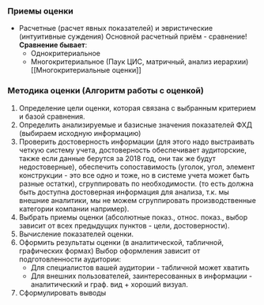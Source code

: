 ### Приемы оценки
- Расчетные (расчет явных показателей) и эвристические (интуитивные суждения)
	 Основной расчетный приём - сравнение! 
	**Сравнение бывает**:
	 - Однокритериальное
	 - Многокритериальное (Паук ЦИС, матричный, анализ иерархии) [[Многокритериальные оценки]]
### Методика оценки (Алгоритм работы с оценкой)
1. Определение цели оценки, которая связана с выбранным критерием и базой сравнения. 
2. Определить анализируемые и базисные значения показателей ФХД (выбираем исходную информацию)
3. Проверить достоверность информации (для этого надо выстраивать четкую систему учета, достоверность обеспечивает аудиторские, также если данные берутся за 2018 год, они так же будут недостоверные), обеспечить сопоставимость (уголок, угол, элемент конструкции - это все одно и тоже, но в системе учета может быть разные остатки), сгруппировать по необходимости. (то есть должна быть доступна достоверная информация для анализа, т.к. мы внешние аналитики, мы не можем сгруппировать производственные категории компании например). 
4. Выбрать приемы оценки (абсолютные показ., относ. показ., выбор зависит от всех предыдущих пунктов - цели, достоверности).
5. Вычисление показателей оценки.
6. Оформить результаты оценки (в аналитической, табличной, графических формах)
	 Выбор оформления зависит от подготовленности аудитории:
	 - Для специалистов вашей аудитории - табличной может хватить
	 - Для внешних пользователей, заинтересованных в информации - аналитический и граф. вид + хороший визуал.
7. Сформулировать выводы